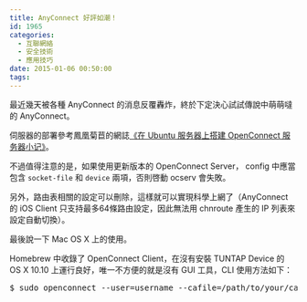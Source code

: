```yaml
---
title: AnyConnect 好評如潮！
id: 1965
categories:
  - 互聯網絡
  - 安全技術
  - 應用技巧
date: 2015-01-06 00:50:00
tags:
---
```


<!--markdown-->最近幾天被各種 AnyConnect 的消息反覆轟炸，終於下定決心試試傳說中萌萌噠的 AnyConnect。

伺服器的部署參考鳳凰菊苣的網誌[《在 Ubuntu 服务器上搭建 OpenConnect 服务器小记》](https://blog.phoenixlzx.com/2014/07/21/setup-openconnect-server-on-ubuntu/)。

不過值得注意的是，如果使用更新版本的 OpenConnect Server， config 中應當包含 `socket-file` 和 `device` 兩項，否則啓動 ocserv 會失敗。

另外，路由表相關的設定可以刪除，這樣就可以實現科學上網了（AnyConnect 的 iOS Client 只支持最多64條路由設定，因此無法用 chnroute 產生的 IP 列表來設定自動切換）。

最後說一下 Mac OS X 上的使用。

Homebrew 中收錄了 OpenConnect Client，在沒有安裝 TUNTAP Device 的 OS X 10.10 上運行良好，唯一不方便的就是沒有 GUI 工具，CLI 使用方法如下：

<pre>$ sudo openconnect --user=username --cafile=/path/to/your/ca-cert.pem ladder.abc.com
</pre>
